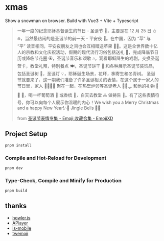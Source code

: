 # xmas

Show a snowman on browser.
Build with Vue3 + Vite + Typescript

> 一年一度的纪念耶稣基督诞生的节日 - 圣诞节 🎄，主要是在 12 月 25 日 ⛄❄️，当然最热闹的是圣诞节的前一天 - 平安夜 🌃。在中国，因为 “苹” 与 “平” 读音相同，平安夜朋友之间也会互相赠送苹果 🍎🍏。这是全世界数十亿人的宗教和文化庆祝活动，假期的现代流行习俗包括送礼 🎁，完成降临节日历或降临节花圈 🏵️，圣诞节音乐和颂歌 🎶，观看耶稣降生的戏剧，交换圣诞贺卡，教堂礼拜，特别餐点 🍽️，圣诞节饼干 🍪 和各种展示圣诞节装饰品，包括圣诞树 🎄，圣诞灯 💡，耶稣诞生场景，花环，槲寄生和冬青树。 圣诞节就要来了，这一期我们准备了许多圣诞相关的表情，在这个属于一家人的节日里，家人 👨👩👧👦 聚在一起，在热壁炉旁等圣诞老人 🎅🦌🛷 和他的礼物 🎄 🎁 🧦，喝一杯葡萄酒 🍷 或香槟 🍾，白天去教堂 ⛪ 做祷告 🙏。有了这些表情符号，你可以向每个人展示你温暖的内心！We wish you a Merry Christmas and a happy New Year!🎶🔔 Jingle Bells 🔔🎶
>
> from [圣诞节表情专集 - Emoji 收藏合集 - EmojiXD](https://emojixd.com/pocket/christmas)

## Project Setup

```sh
pnpm install
```

### Compile and Hot-Reload for Development

```sh
pnpm dev
```

### Type-Check, Compile and Minify for Production

```sh
pnpm build
```

## thanks

- [howler.js](https://github.com/goldfire/howler.js)
- [APlayer](https://github.com/DIYgod/APlayer)
- [is-mobile](https://github.com/juliangruber/is-mobile)
- [twemoji](https://github.com/twitter/twemoji)
